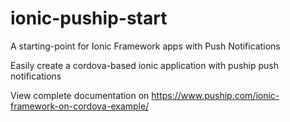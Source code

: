 # ionic-puship-start
A starting-point for Ionic Framework apps with Push Notifications

Easily create a cordova-based ionic application with puship push notifications

View complete documentation on
https://www.puship.com/ionic-framework-on-cordova-example/
